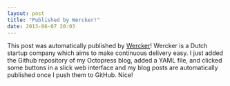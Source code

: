 ```yaml
---
layout: post
title: "Published by Wercker!"
date: 2013-06-07 20:03
---
```


This post was automatically published by [Wercker][wercker]! Wercker is a Dutch startup company which aims to make continuous delivery easy. I just added the Github repository of my Octopress blog, added a YAML file, and clicked some buttons in a slick web interface and my blog posts are automatically published once I push them to GitHub. Nice!

  [wercker]: http://wercker.com
